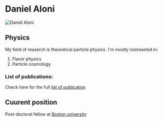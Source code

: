 # Daniel Aloni
![Daniel Aloni](https://edit.bu.edu/people/profile-photos/54/13963_small.jpg)

## Physics

My field of reaserch is theoretical particle physics. I'm mostly instreasted in:
1. Flavor physics
2. Particle cosmology

### List of publications:
Check here for the full [list of publication](<https://inspirehep.net/literature?sort=mostrecent&size=25&page=1&q=a%20D.Aloni.1>)

## Cuurent position
Post-doctoral fellow at [Boston universit](<http://physics.bu.edu/people/show/alonidan>)y
